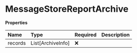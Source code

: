 # MessageStoreReportArchive

**Properties**

| Name    | Type              | Required | Description |
| :------ | :---------------- | :------- | :---------- |
| records | List[ArchiveInfo] | ❌       |             |

<!-- This file was generated by liblab | https://liblab.com/ -->
